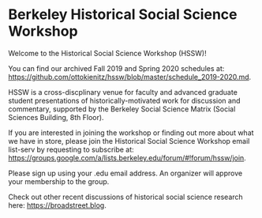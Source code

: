 # Berkeley Historical Social Science Workshop 

Welcome to the Historical Social Science Workshop (HSSW)!

You can find our archived Fall 2019 and Spring 2020 schedules at: https://github.com/ottokienitz/hssw/blob/master/schedule_2019-2020.md.

HSSW is a cross-discplinary venue for faculty and advanced graduate student presentations of historically-motivated work for discussion and commentary, supported by the Berkeley Social Science Matrix (Social Sciences Building, 8th Floor).

If you are interested in joining the workshop or finding out more about what we have in store, please join the Historical Social Science Workshop email list-serv by requesting to subscribe at: https://groups.google.com/a/lists.berkeley.edu/forum/#!forum/hssw/join.

Please sign up using your .edu email address. An organizer will approve your membership to the group.

Check out other recent discussions of historical social science research here: https://broadstreet.blog.

